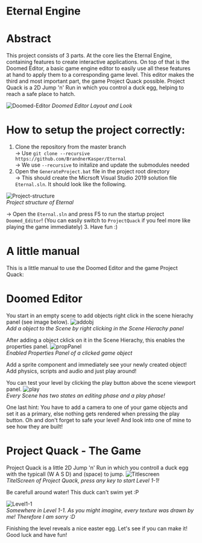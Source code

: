 # Eternal Engine

# Abstract
This project consists of 3 parts. At the core lies the Eternal Engine, containing features to create interactive applications. On top of that is the Doomed Editor, a basic game engine editor to easily use all these features at hand to apply them to a corresponding game level. This editor makes the third and most important part, the game Project Quack possible. Project Quack is a 2D Jump 'n' Run in which you control a duck egg, helping to reach a safe place to hatch.

![Doomed-Editor](Documentation/Doomed-Editor.png) 
*Doomed Editor Layout and Look*

# How to setup the project correctly:
1. Clone the repository from the master branch <br>
  -> Use `git clone --recursive https://github.com/BrandnerKasper/Eternal`<br>
  -> We use `--recursive` to initalize and update the submodules needed
2. Open the `GenerateProject.bat` file in the project root directory <br>
  -> This should create the Micrsoft Visual Studio 2019 solution file `Eternal.sln`. It should look like the following.<br>

![Project-structure](Documentation/Projectstructure.png) <br>
*Project structure of Eternal*

  -> Open the `Eternal.sln` and press F5 to run the startup project `Doomed_Editor`! (You can easily switch to `ProjectQuack` if you feel more like playing the game immediately)
3. Have fun :)

# A little manual
This is a little manual to use the Doomed Editor and the game Project Quack:

# Doomed Editor

You start in an empty scene to add objects right click in the scene hierachy panel (see image below).
![addobj](Documentation/scenehierachy.png) <br>
*Add a object to the Scene by right clicking in the Scene Hierachy panel*

After adding a object cklick on it in the Scene Hierachy, this enables the properties panel.
![propPanel](Documentation/property-panel.png) <br>
*Enabled Properties Panel of a clicked game object*

Add a sprite component and immediately see your newly created object!
Add physics, scripts and audio and just play around!

You can test your level by clicking the play button above the scene viewport panel.
![play](Documentation/play.png) <br>
*Every Scene has two states an editing phase and a play phase!*

One last hint: You have to add a camera to one of your game objects and set it as a primary, else nothing gets rendered when pressing the play button.
Oh and don't forget to safe your level! And look into one of mine to see how they are built!

# Project Quack - The Game
Project Quack is a little 2D Jump 'n' Run in which you controll a duck egg with the typicall (W A S D) and (space) to jump.
![Titlescreen](Documentation/Titlescreen.png) <br>
*TitelScreen of Project Quack, press any key to start Level 1-1!*

Be carefull around water! This duck can't swim yet :P

![Level1-1](Documentation/level1-1.png) <br>
*Somewhere in Level 1-1. As you might imagine, every texture was drawn by me! Therefore I am sorry :D*

Finishing the level reveals a nice easter egg. Let's see if you can make it!
Good luck and have fun!
